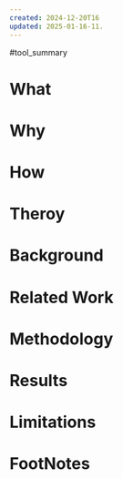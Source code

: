 ```yaml
---
created: 2024-12-20T16
updated: 2025-01-16-11.
---
```

#tool_summary 

# What
# Why
# How
# Theroy
# Background
# Related Work
# Methodology
# Results
# Limitations
# FootNotes